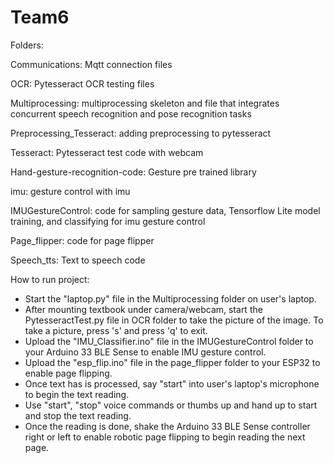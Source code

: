 # Team6

Folders: 

Communications: Mqtt connection files 

OCR: Pytesseract OCR testing files 

Multiprocessing: multiprocessing skeleton and file that integrates concurrent speech recognition and pose recognition tasks 

Preprocessing_Tesseract: adding preprocessing to pytesseract

Tesseract: Pytesseract test code with webcam 

Hand-gesture-recognition-code: Gesture pre trained library

imu: gesture control with imu 

IMUGestureControl: code for sampling gesture data, Tensorflow Lite model training, and classifying for imu gesture control

Page_flipper: code for page flipper 

Speech_tts: Text to speech code 

How to run project: 
- Start the "laptop.py" file in the Multiprocessing folder on user's laptop. 
- After mounting textbook under camera/webcam, start the PytesseractTest.py file in OCR folder to take the picture of the image.  To take a picture, press 's' and press 'q' to exit. 
- Upload the "IMU_Classifier.ino" file in the IMUGestureControl folder to your Arduino 33 BLE Sense to enable IMU gesture control. 
- Upload the "esp_flip.ino" file in the page_flipper folder to your ESP32 to enable page flipping.
- Once text has is processed, say "start" into user's laptop's microphone to begin the text reading.  
- Use "start", "stop" voice commands or thumbs up and hand up to start and stop the text reading.  
- Once the reading is done, shake the Arduino 33 BLE Sense controller right or left to enable robotic page flipping to begin reading the next page.
